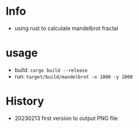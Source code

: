 # Info
- using rust to calculate mandelbrot fractal

# usage
- build: `cargo build --release`
- run: `target/build/mandelbrot -x 1000 -y 1000`

# History
- 20230213 first version to output PNG file
